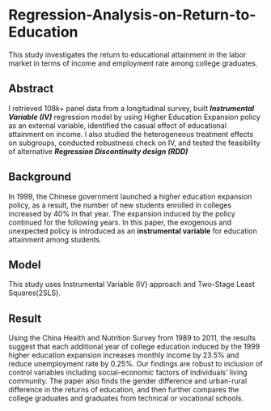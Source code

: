 # Regression-Analysis-on-Return-to-Education

This study investigates the return to educational attainment in the labor market in terms of income and employment rate among college graduates. 

## Abstract
I retrieved 108k+ panel data from a longitudinal survey, built ***Instrumental Variable (IV)*** regression model by using Higher Education Expansion policy as an external variable, identified the casual effect of educational attainment on income. I also studied the heterogeneous treatment effects on subgroups, conducted robustness check on IV, and tested the feasibility of alternative ***Regression Discontinuity design (RDD)***



## Background
In 1999, the Chinese government launched a higher education expansion policy, as a result, the number of new students enrolled in colleges increased by 40% in that year. The expansion induced by the policy continued for the following years. In this paper, the exogenous and unexpected policy is introduced as an **instrumental variable** for education attainment among students. 

## Model

This study uses Instrumental Variable (IV) approach and Two-Stage Least Squares(2SLS). 

## Result

Using the China Health and Nutrition Survey from 1989 to 2011, the results suggest that each additional year of college education induced by the 1999 higher education expansion increases monthly income by 23.5% and reduce unemployment rate by 0.25%. Our findings are robust to inclusion of control variables including social-economic factors of individuals’ living community. The paper also finds the gender difference and urban-rural difference in the returns of education, and then further compares the college graduates and graduates from technical or vocational schools.
